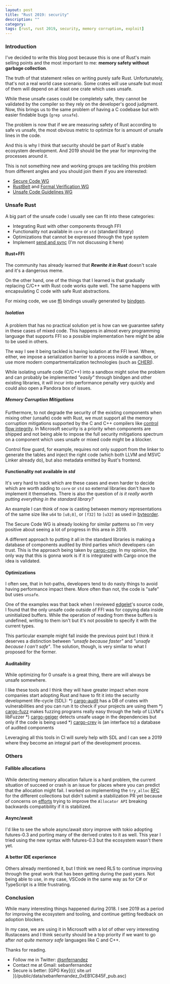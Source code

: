```yaml
---
layout: post
title: "Rust 2019: security"
description: ""
category:
tags: [rust, rust 2019, security, memory corruption, exploit]
---
```


### Introduction

I've decided to write this blog post because this is one of Rust's main selling points and the most important to me: **memory safety without garbage collection**.

The truth of that statement relies on writing purely safe Rust. Unfortunately, that's not a real world case scenario. Some crates will use unsafe but most of them will depend on at least one crate which uses unsafe.

While these unsafe cases could be completely safe, they cannot be validated by the compiler so they rely on the developer's good judgment. Now, this brings us to the same problem of having a C codebase but with easier findable bugs (`grep unsafe`).

The problem is now that if we are measuring safety of Rust according to safe vs unsafe, the most obvious metric to optimize for is amount of unsafe lines in the code.

And this is why I think that security should be part of Rust's stable ecosystem development. And 2019 should be the year for improving the processes around it.

This is not something new and working groups are tackling this problem from different angles and you should join them if you are interested:
* [Secure Code WG](https://rust-lang.zulipchat.com/#narrow/stream/146229-wg-secure-code)
* [RustBelt](http://plv.mpi-sws.org/rustbelt/#publications) and [Formal Verification WG](https://internals.rust-lang.org/t/announcing-the-formal-verification-working-group/7240)
* [Unsafe Code Guidelines WG](https://github.com/rust-rfcs/unsafe-code-guidelines)

### Unsafe Rust

A big part of the unsafe code I usually see can fit into these categories:

* Integrating Rust with other components through FFI
* Functionality not available in `core` or `std` (standard library)
* Optimizations that cannot be expressed through the type system
* Implement [send and sync](https://doc.rust-lang.org/nightly/nomicon/send-and-sync.html) (I'm not discussing it here)

<!-- Detecting `unsafe` in dependencies used to be a hard task but projects like [cargo-geiger] make this process smoother. -->

#### Rust+FFI

The community has already learned that ***Rewrite it in Rust*** doesn't scale and it's a dangerous meme.

On the other hand, one of the things that I learned is that gradually replacing C/C++ with Rust code works quite well. The same happens with encapsulating C code with safe Rust abstractions.

For mixing code, we use [ffi](https://doc.rust-lang.org/nightly/nomicon/ffi.html) bindings usually generated by [bindgen](https://github.com/rust-lang/rust-bindgen).

##### Isolation

A problem that has no practical solution yet is how can we guarantee safety in these cases of mixed code. This happens in almost every programming language that supports FFI so a possible implementation here might be able to be used in others.

The way I see it being tackled is having isolation at the FFI level. Where, either, we impose a serialization barrier to a process inside a sandbox, or use more modern compartmentalization technologies (such as [CHERI](https://www.cl.cam.ac.uk/~kg365/pubs/201505-oakland2015-cheri-compartmentalization.pdf)).

While isolating unsafe code (C/C++) into a sandbox might solve the problem and can probably be implemented *"easily"* through bindgen and other existing libraries, it will incur into performance penalty very quickly and could also open a Pandora box of issues.

##### Memory Corruption Mitigations

Furthermore, to not degrade the security of the existing components when mixing other (unsafe) code with Rust, we must support all the memory corruption mitigations supported by the C and C++ compilers like [control flow integrity](https://en.wikipedia.org/wiki/Control-flow_integrity). In Microsoft security is a priority when components are shipped and not being able to impose the full security mitigations spectrum on a component which uses unsafe or mixed code might be a blocker.

Control flow guard, for example, requires not only support from the linker to generate the tables and inject the right code (which both LLVM and MSVC Linker already do), but also metadata emitted by Rust's frontend.

#### Functionality not available in *std*

It's very hard to track which are these cases and even harder to decide which are worth adding to `core` or `std` so external libraries don't have to implement it themselves. There is also the question of *is it really worth putting everything in the standard library?*

An example I can think of now is casting between memory representations of the same size like `u64` to `[u8;8]`, or `[f32]` to `[u32]` as used in [byteorder](https://github.com/BurntSushi/byteorder).

The Secure Code WG is already looking for similar patterns so I'm very positive about seeing a lot of progress in this area in 2019.

A different approach to putting it all in the standard libraries is making a database of components audited by third parties which developers can trust. This is the approach being taken by [cargo-crev](https://github.com/dpc/crev/tree/master/cargo-crev). In my opinion, the only way that this is gonna work is if it is integrated with Cargo once the idea is validated.

#### Optimizations

I often see, that in hot-paths, developers tend to do nasty things to avoid having performance impact there. More often than not, the code is "safe" but uses `unsafe`.

One of the examples was that back when I reviewed [edgelet](https://github.com/Azure/iotedge/tree/master/edgelet)'s source code, I found that the only unsafe code outside of FFI was for copying data inside uninitialized buffers. While the operation of reading from these buffers is undefined, writing to them isn't but it's not possible to specify it with the current types.

This particular example might fall inside the previous point but I think it deserves a distinction between *"unsafe because faster"* and *"unsafe because I can't safe"*. The solution, though, is very similar to what I proposed for the former.

#### Auditability

While optimizing for 0 unsafe is a great thing, there are will always be unsafe somewhere.

I like these tools and I think they will have greater impact when more companies start adopting Rust and have to fit it into the security development life-cycle (SDL):
*) [cargo-audit](https://github.com/RustSec/cargo-audit) has a DB of crates with vulnerabilities and you can run it to check if your projects are using them
*) [cargo-fuzz](https://github.com/rust-fuzz/cargo-fuzz) makes fuzzing programs really easy through the help of LLVM's libFuzzer
*) [cargo-geiger](https://github.com/anderejd/cargo-geiger) detects unsafe usage in the dependencies but only if the code is being used
*) [cargo-crev](https://github.com/dpc/crev/tree/master/cargo-crev) is (an interface to) a database of audited components

Leveraging all this tools in CI will surely help with SDL and I can see a 2019 where they become an integral part of the development process.

### Others

#### Fallible allocations

While detecting memory allocation failure is a hard problem, the current situation of succeed or crash is an issue for places where you can predict that the allocation might fail. I worked on implementing the `try_alloc` [RFC](https://github.com/rust-lang/rfcs/blob/master/text/2116-alloc-me-maybe.md) for the different collections but didn't submit a stabilization PR yet because of concerns on [efforts](https://github.com/rust-lang/rust/pull/52420) trying to improve the `Allocator API` breaking backwards compatibility if it is stabilized.

#### Async/await

I'd like to see the whole async/await story improve with tokio adopting futures-0.3 and porting many of the derived crates to it as well. This year I tried using the new syntax with futures-0.3 but the ecosystem wasn't there yet.

#### A better IDE experience

Others already mentioned it, but I think we need RLS to continue improving through the great work that has been getting during the past years. Not being able to use, in my case, VSCode in the same way as for C# or TypeScript is a little frustrating.

### Conclusion

While many interesting things happened during 2018. I see 2019 as a period for improving the ecosystem and tooling, and continue getting feedback on adoption blockers.

In my case, we are using it in Microsoft with a lot of other very interesting Rustaceans and I think security should be a top priority if we want to go after *not quite memory safe* languages like C and C++.

Thanks for reading.

* Follow me in Twitter: [@snfernandez](https://twitter.com/snfernandez)
* Contact me at Gmail: sebanfernandez
* Secure is better: [GPG Key]({{ site.url }}/public/data/sebanfernandez_0xEB1C845F_pub.asc)
